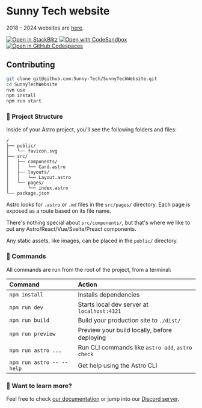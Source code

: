 # Sunny Tech website

2018 - 2024 websites are [here](https://github.com/Sunny-Tech/website/).

[![Open in StackBlitz](https://developer.stackblitz.com/img/open_in_stackblitz.svg)](https://stackblitz.com/github/Sunny-Tech/SunnyTechWebsite/)
[![Open with CodeSandbox](https://assets.codesandbox.io/github/button-edit-lime.svg)](https://codesandbox.io/p/sandbox/github/Sunny-Tech/SunnyTechWebsite/)
[![Open in GitHub Codespaces](https://github.com/codespaces/badge.svg)](https://codespaces.new/Sunny-Tech/SunnyTechWebsite?devcontainer_path=.devcontainer/basics/devcontainer.json)

## Contributing

```sh
git clone git@github.com:Sunny-Tech/SunnyTechWebsite.git
cd SunnyTechWebsite
nvm use
npm install
npm run start
```

### 🚀 Project Structure

Inside of your Astro project, you'll see the following folders and files:

```text
/
├── public/
│   └── favicon.svg
├── src/
│   ├── components/
│   │   └── Card.astro
│   ├── layouts/
│   │   └── Layout.astro
│   └── pages/
│       └── index.astro
└── package.json
```

Astro looks for `.astro` or `.md` files in the `src/pages/` directory. Each page is exposed as a route based on its file name.

There's nothing special about `src/components/`, but that's where we like to put any Astro/React/Vue/Svelte/Preact components.

Any static assets, like images, can be placed in the `public/` directory.

### 🧞 Commands

All commands are run from the root of the project, from a terminal:

| Command                   | Action                                           |
| :------------------------ | :----------------------------------------------- |
| `npm install`             | Installs dependencies                            |
| `npm run dev`             | Starts local dev server at `localhost:4321`      |
| `npm run build`           | Build your production site to `./dist/`          |
| `npm run preview`         | Preview your build locally, before deploying     |
| `npm run astro ...`       | Run CLI commands like `astro add`, `astro check` |
| `npm run astro -- --help` | Get help using the Astro CLI                     |

### 👀 Want to learn more?

Feel free to check [our documentation](https://docs.astro.build) or jump into our [Discord server](https://astro.build/chat).
